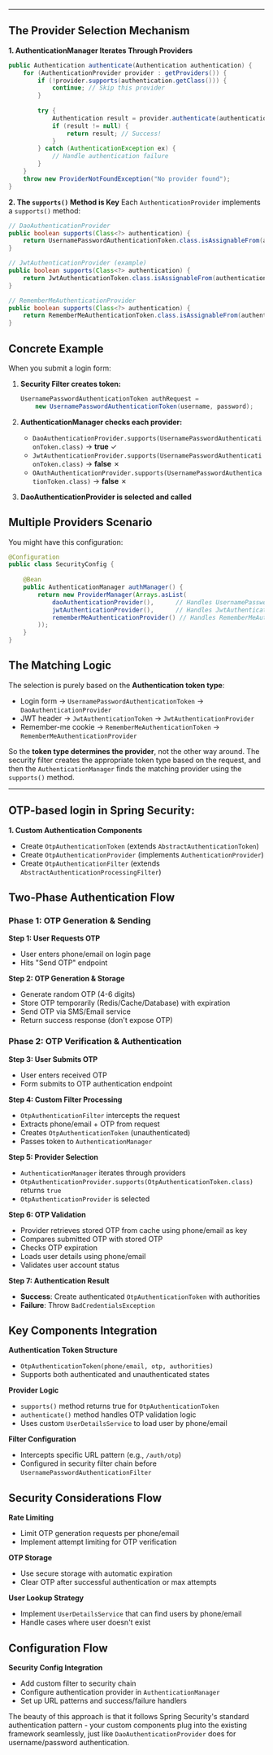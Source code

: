 
---


## The Provider Selection Mechanism

**1. AuthenticationManager Iterates Through Providers**

```java
public Authentication authenticate(Authentication authentication) {
    for (AuthenticationProvider provider : getProviders()) {
        if (!provider.supports(authentication.getClass())) {
            continue; // Skip this provider
        }
        
        try {
            Authentication result = provider.authenticate(authentication);
            if (result != null) {
                return result; // Success!
            }
        } catch (AuthenticationException ex) {
            // Handle authentication failure
        }
    }
    throw new ProviderNotFoundException("No provider found");
}
```

**2. The `supports()` Method is Key** Each `AuthenticationProvider` implements a `supports()` method:

```java
// DaoAuthenticationProvider
public boolean supports(Class<?> authentication) {
    return UsernamePasswordAuthenticationToken.class.isAssignableFrom(authentication);
}

// JwtAuthenticationProvider (example)
public boolean supports(Class<?> authentication) {
    return JwtAuthenticationToken.class.isAssignableFrom(authentication);
}

// RememberMeAuthenticationProvider
public boolean supports(Class<?> authentication) {
    return RememberMeAuthenticationToken.class.isAssignableFrom(authentication);
}
```

## Concrete Example

When you submit a login form:

1. **Security Filter creates token:**
    
    ```java
    UsernamePasswordAuthenticationToken authRequest = 
        new UsernamePasswordAuthenticationToken(username, password);
    ```
    
2. **AuthenticationManager checks each provider:**
    
    - `DaoAuthenticationProvider.supports(UsernamePasswordAuthenticationToken.class)` → **true** ✓
    - `JwtAuthenticationProvider.supports(UsernamePasswordAuthenticationToken.class)` → **false** ✗
    - `OAuthAuthenticationProvider.supports(UsernamePasswordAuthenticationToken.class)` → **false** ✗
3. **DaoAuthenticationProvider is selected and called**
    

## Multiple Providers Scenario

You might have this configuration:

```java
@Configuration
public class SecurityConfig {
    
    @Bean
    public AuthenticationManager authManager() {
        return new ProviderManager(Arrays.asList(
            daoAuthenticationProvider(),      // Handles UsernamePasswordAuthenticationToken
            jwtAuthenticationProvider(),      // Handles JwtAuthenticationToken
            rememberMeAuthenticationProvider() // Handles RememberMeAuthenticationToken
        ));
    }
}
```

## The Matching Logic

The selection is purely based on the **Authentication token type**:

- Login form → `UsernamePasswordAuthenticationToken` → `DaoAuthenticationProvider`
- JWT header → `JwtAuthenticationToken` → `JwtAuthenticationProvider`
- Remember-me cookie → `RememberMeAuthenticationToken` → `RememberMeAuthenticationProvider`

So the **token type determines the provider**, not the other way around. The security filter creates the appropriate token type based on the request, and then the `AuthenticationManager` finds the matching provider using the `supports()` method.


---

## OTP-based login in Spring Security:

**1. Custom Authentication Components**

- Create `OtpAuthenticationToken` (extends `AbstractAuthenticationToken`)
- Create `OtpAuthenticationProvider` (implements `AuthenticationProvider`)
- Create `OtpAuthenticationFilter` (extends `AbstractAuthenticationProcessingFilter`)

## Two-Phase Authentication Flow

### Phase 1: OTP Generation & Sending

**Step 1: User Requests OTP**

- User enters phone/email on login page
- Hits "Send OTP" endpoint

**Step 2: OTP Generation & Storage**

- Generate random OTP (4-6 digits)
- Store OTP temporarily (Redis/Cache/Database) with expiration
- Send OTP via SMS/Email service
- Return success response (don't expose OTP)

### Phase 2: OTP Verification & Authentication

**Step 3: User Submits OTP**

- User enters received OTP
- Form submits to OTP authentication endpoint

**Step 4: Custom Filter Processing**

- `OtpAuthenticationFilter` intercepts the request
- Extracts phone/email + OTP from request
- Creates `OtpAuthenticationToken` (unauthenticated)
- Passes token to `AuthenticationManager`

**Step 5: Provider Selection**

- `AuthenticationManager` iterates through providers
- `OtpAuthenticationProvider.supports(OtpAuthenticationToken.class)` returns `true`
- `OtpAuthenticationProvider` is selected

**Step 6: OTP Validation**

- Provider retrieves stored OTP from cache using phone/email as key
- Compares submitted OTP with stored OTP
- Checks OTP expiration
- Loads user details using phone/email
- Validates user account status

**Step 7: Authentication Result**

- **Success**: Create authenticated `OtpAuthenticationToken` with authorities
- **Failure**: Throw `BadCredentialsException`

## Key Components Integration

**Authentication Token Structure**

- `OtpAuthenticationToken(phone/email, otp, authorities)`
- Supports both authenticated and unauthenticated states

**Provider Logic**

- `supports()` method returns true for `OtpAuthenticationToken`
- `authenticate()` method handles OTP validation logic
- Uses custom `UserDetailsService` to load user by phone/email

**Filter Configuration**

- Intercepts specific URL pattern (e.g., `/auth/otp`)
- Configured in security filter chain before `UsernamePasswordAuthenticationFilter`

## Security Considerations Flow

**Rate Limiting**

- Limit OTP generation requests per phone/email
- Implement attempt limiting for OTP verification

**OTP Storage**

- Use secure storage with automatic expiration
- Clear OTP after successful authentication or max attempts

**User Lookup Strategy**

- Implement `UserDetailsService` that can find users by phone/email
- Handle cases where user doesn't exist

## Configuration Flow

**Security Config Integration**

- Add custom filter to security chain
- Configure authentication provider in `AuthenticationManager`
- Set up URL patterns and success/failure handlers

The beauty of this approach is that it follows Spring Security's standard authentication pattern - your custom components plug into the existing framework seamlessly, just like `DaoAuthenticationProvider` does for username/password authentication.